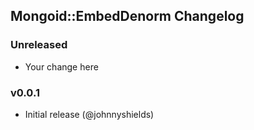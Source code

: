 ## Mongoid::EmbedDenorm Changelog

### Unreleased

* Your change here

### v0.0.1

* Initial release (@johnnyshields)
